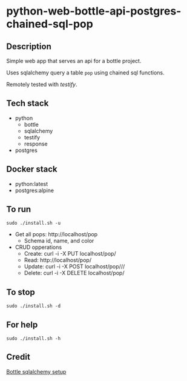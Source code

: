 # python-web-bottle-api-postgres-chained-sql-pop

## Description
Simple web app that serves an api
for a bottle project.

Uses sqlalchemy query a table `pop` using chained sql functions.

Remotely tested with *testify*.

## Tech stack
- python
  - bottle
  - sqlalchemy
  - testify
  - response
- postgres

## Docker stack
- python:latest
- postgres:alpine

## To run
`sudo ./install.sh -u`
- Get all pops: http://localhost/pop
  - Schema id, name, and color
- CRUD opperations
  - Create: curl -i -X PUT localhost/pop/<id>
  - Read: http://localhost/pop/<id>
  - Update: curl -i -X POST localhost/pop/<id>/<name>/<color>
  - Delete: curl -i -X DELETE localhost/pop/<id>

## To stop
`sudo ./install.sh -d`

## For help
`sudo ./install.sh -h`

## Credit
[Bottle sqlalchemy setup](https://github.com/iurisilvio/bottle-sqlalchemy/blob/master/examples/basic.py)
